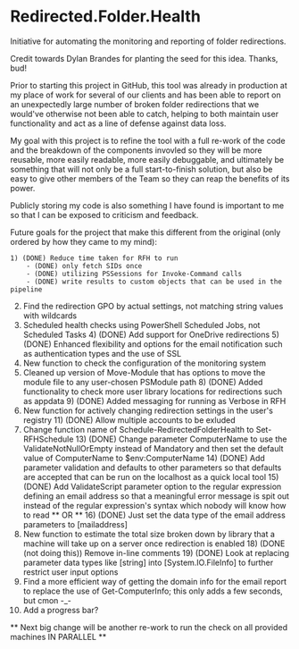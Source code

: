 # Redirected.Folder.Health
Initiative for automating the monitoring and reporting of folder redirections.

Credit towards Dylan Brandes for planting the seed for this idea.  Thanks, bud!

Prior to starting this project in GitHub, this tool was already in production at my place of work for several of our clients and has been able to report on an unexpectedly large number of broken folder redirections that we would've otherwise not been able to catch, helping to both maintain user functionality and act as a line of defense against data loss.

My goal with this project is to refine the tool with a full re-work of the code and the breakdown of the components invovled so they will be more reusable, more easily readable, more easily debuggable, and ultimately be something that will not only be a full start-to-finish solution, but also be easy to give other members of the Team so they can reap the benefits of its power.

Publicly storing my code is also something I have found is important to me so that I can be exposed to criticism and feedback.

Future goals for the project that make this different from the original (only ordered by how they came to my mind):

	1) (DONE) Reduce time taken for RFH to run
		- (DONE) only fetch SIDs once
		- (DONE) utilizing PSSessions for Invoke-Command calls
		- (DONE) write results to custom objects that can be used in the pipeline
2) Find the redirection GPO by actual settings, not matching string values with wildcards
3) Scheduled health checks using PowerShell Scheduled Jobs, not Scheduled Tasks
	4) (DONE) Add support for OneDrive redirections
	5) (DONE) Enhanced flexibility and options for the email notification such as authentication types and the use of SSL
6) New function to check the configuration of the monitoring system
7) Cleaned up version of Move-Module that has options to move the module file to any user-chosen PSModule path
	8) (DONE) Added functionality to check more user library locations for redirections such as appdata
	9) (DONE) Added messaging for running as Verbose in RFH
10) New function for actively changing redirection settings in the user's registry
	11) (DONE) Allow multiple accounts to be exluded
12) Change function name of Schedule-RedirectedFolderHealth to Set-RFHSchedule
	13) (DONE) Change parameter ComputerName to use the ValidateNotNullOrEmpty instead of Mandatory and then set the default value of ComputerName to $env:ComputerName
	14) (DONE) Add parameter validation and defaults to other parameters so that defaults are accepted that can be run on the localhost as a quick local tool
	15) (DONE) Add ValidateScript parameter option to the regular expression defining an email address so that a meaningful error message is spit out instead of the 	regular expression's syntax which nobody will know how to read
	** OR **
	16) (DONE) Just set the data type of the email address parameters to [mailaddress]
17) New function to estimate the total size broken down by library that a machine will take up on a server once redirection is enabled
	18) (DONE (not doing this)) Remove in-line comments
	19) (DONE) Look at replacing parameter data types like [string] into [System.IO.FileInfo] to further restrict user input options
20) Find a more efficient way of getting the domain info for the email report to replace the use of Get-ComputerInfo; this only adds a few seconds, but cmon -_-
21) Add a progress bar?

** Next big change will be another re-work to run the check on all provided machines IN PARALLEL **
